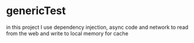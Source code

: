 # genericTest
in this project I use dependency injection, async code and network to read from the web
and write to local memory for cache
